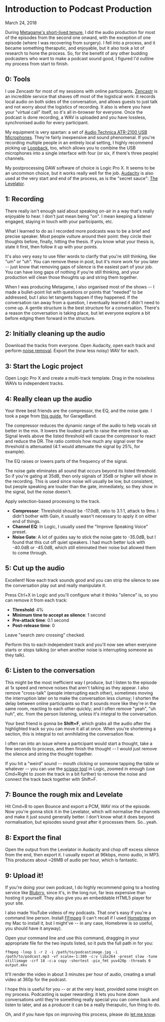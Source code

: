 <meta name="description" content="Step by step, how I produce podcasts." />
<meta name="twitter:description" content="Step by step, how I produce podcasts." />
<h1 class="h1-title">Introduction to Podcast Production</h1>
<p class="post-date">
  <time datetime="2018-03-2412:00:00+00:00" itemprop="datePublished">March 24, 2018</time>
</p>

During [Metagame's short-lived tenure](https://archive.org/details/MetagameEpisode3), I did the audio production for most of the episodes from the second one onward, with the exception of one episode (where I was recovering from surgery). I fell into a process, and it became something theraputic, and enjoyable, but it also took a lot of research to hone the process. So, for the benefit of any other budding podcasters who want to make a podcast sound good, I figured I'd outline my process from start to finish.


## 0: Tools

I use Zencastr for most of my sessions with online participants. [Zencastr](https://zencastr.com/) is an incredible service that shaves off most of the logistical work: it records local audio on both sides of the conversation, and allows guests to just talk and not worry about the logistics of recording. It also is where you have your "virtual call" itself, so it's all in-browser for everyone. Once the podcast is done recording, a WAV is uploaded and you have lossless, synchronised audio for every participant.

My equipment is very spartan: a set of [Audio Technica ATR-2100 USB Microphones](http://www.audio-technica.com/cms/wired_mics/b8dd84773f83092c/). They're fairly inexpensive and sound phenomenal. If you're recording multiple people in an entirely local setting, I highly recommend picking up [Loopback](https://rogueamoeba.com/loopback/), too, which allows you to combine the USB microphones into a single interface with four (or six, if there's three people) channels.

My postprocessing DAW software of choice is Logic Pro X. It seems to be an uncommon choice, but it works really well for the job. [Audacity](https://www.audacityteam.org/) is also used at the very start and end of the process, as is the "secret sauce": [The Levelator](http://www.conversationsnetwork.org/levelator).

## 1: Recording

There really isn't enough said about speaking on-air in a way that's really enjoyable to hear. I don't just mean being "on". I mean keeping a listener engaged, staying in touch with your participants, etc.

What I learned to do as I recorded more podcasts was to be a brief and precise speaker. Most people vulture around their point: they circle their thoughts before, finally, hitting the thesis. If you know what your thesis is, state it first, then follow it up with your points.

It's also very easy to use filler words to clarify that you're still thinking, like "um" or "uh". You can remove these in post, but it's more work for you later -- just know that removing gaps of silence is the easiest part of your job. You can have long gaps of nothing if you're still thinking, and your production will clean those thoughts up and string them together.

When I was producing Metagame, I also organised most of the shows -- I made a bullet-point list with questions or points that "needed" to be addressed, but I also let tangents happen if they happened. If the conversation ran away from a question, I eventually learned it didn't need to come up. A gentle structure is the best structure for a conversation. There's a reason the conversation is taking place, but let everyone explore a bit before edging them forward in the structure.

## 2: Initially cleaning up the audio

Download the tracks from everyone. Open Audacity, open each track and perform [noise removal](https://manual.audacityteam.org/man/noise_reduction.html). Export the (now less noisy) WAV for each.

## 3: Start the Logic project

Open Logic Pro X and create a multi-track template. Drag in the noiseless WAVs to independent tracks.

## 4: Really clean up the audio

Your three best friends are the compressor, the EQ, and the noise gate. I took a page from [this guide](https://sixcolors.com/post/2015/08/add-podcasting-plug-ins-in-garageband/), for GarageBand.

The compressor reduces the dynamic range of the audio to help vocals sit better in the mix. It lowers the loudest parts to raise the entire track up. Signal levels above the listed threshold will cause the compressor to react and reduce the DR. The ratio controls how much any signal over the threshold is attenuated (4:1 would attenuate the signal by 25%, for example).

The EQ raises or lowers parts of the frequency of the signal.

The noise gate eliminates all sound that occurs beyond its listed threshold. So if you're gating at 35dB, then only signals of 35dB or higher will show in the recording. This is used since noise will usually be low, but consistent, but people speaking are louder than the gate, immediately, so they show in the signal, but the noise doesn't.

Apply selection-based processing to the track.

- **Compressor**: Threshold should be -17.0dB, ratio to 3.1:1, attack to 9ms. I didn't bother with Gain, it usually wasn't necessary to apply it on either end of things.
- **Channel EQ**: In Logic, I usually used the "Improve Speaking Voice" preset.
- **Noise Gate**: A lot of guides say to stick the noise gate to -35.0dB, but I found that this cut off quiet speakers. I had much better luck with -40.0dB or -45.0dB, which still eliminated their noise but allowed them to come through.

## 5: Cut up the audio

Excellent! Now each track sounds good and you can strip the silence to see the conversation play out and really manipulate it.

Press Ctrl+X in Logic and you'll configure what it thinks "silence" is, so you can remove it from each track:

- **Threshold**: 4%
- **Minimum time to accept as silence**: 1 second
- **Pre-attack time**: 0.1 second
- **Post-release time**: 0

Leave "search zero crossing" checked.

Perform this to each independent track and you'll now see when everyone starts or stops talking (or when another noise is interrupting someone as they talk).

## 6: Listen to the conversation

This might be the most inefficient way I produce, but I listen to the episode at 1x speed and remove noises that aren't talking as they appear. I also remove "cross-talk" (people interrupting each other), sometimes moving the interruption later on to make the conversation less clumsy; I shorten the delay between online participants so that it sounds more like they're in the same room, reacting to each other quickly; and I often remove "yeah", "uh huh", etc. from the person listening, unless it's integral to the conversation.

Your best friend is gonna be **Shift+F**, which grabs all the audio after the highlighted track so you can move it all at once. When you're shortening a section, this is integral to not annihilating the conversation flow.

I often ran into an issue where a participant would start a thought, take a few seconds to process, and then finish the thought -- I would just remove the silence and string the thought together.

If you hit a "weird" sound -- mouth clicking or someone tapping the table or whatever -- you can use the [scissor tool](https://support.apple.com/kb/PH13043?locale=en_US&viewlocale=en_US) in Logic, zoomed in enough (use Cmd+Right to zoom the track in a bit further) to remove the noise and connect the track back together with Shift+F.

## 7: Bounce the rough mix and Levelate

Hit Cmd+B to open Bounce and export a PCM, WAV mix of the episode. Now you're gonna stick it in the Levelator, which will normalise the channels and make it just sound generally better. I don't know what it does beyond normalisation, but episodes sound great after it processes them. So...yeah.

## 8: Export the final

Open the output from the Levelator in Audacity and chop off excess silence from the end, then export it. I usually export at 96kbps, mono audio, in MP3. This produces about ~26MB of audio per hour, which is fantastic.

## 9: Upload it!

If you're doing your own podcast, I do highly recommend going to a hosting service like [Blubrry](https://www.blubrry.com/), since it's, in the long run, far less expensive than hosting it yourself. They also give you an embeddable HTML5 player for your site.

I also made YouTube videos of my podcasts. That one's easy if you're a command line person. Install [FFmpeg](https://www.ffmpeg.org/) (I can't recall if I used [Homebrew](https://brew.sh/) on my Mac to install it, but I might've -- in any case, Homebrew is so useful, you should have it anyway).

Open your command line and use this command, dragging in your appropriate file for the two inputs listed, so it puts the full path in for you:

```
ffmpeg -loop 1 -r 2 -i /path/to/podcastimage.jpg -i /path/to/podcast.mp3 -vf scale=-1:380 -c:v libx264 -preset slow -tune stillimage -crf 18 -c:a copy -shortest -pix_fmt yuv420p -threads 0 output.mkv
```

It'll render the video in about 3 minutes per hour of audio, creating a small video at 360p for the podcast.

I hope this is useful for you -- or at the very least, provided some insight on my process. Podcasting is super rewarding: it lets you hone down conversations until they're something really special you can come back and listen to later, and as a producer it can be a really theraputic, fun thing to do.

Oh, and if you have tips on improving this process, please do [let me know](mailto:matilde@park.computer).
